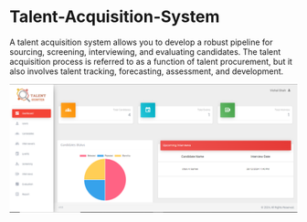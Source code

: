 # Talent-Acquisition-System

A talent acquisition system allows you to develop a robust pipeline for sourcing, screening, interviewing, and evaluating candidates. The talent acquisition process is referred to as a function of talent procurement, but it also involves talent tracking, forecasting, assessment, and development.

![alt text](TAS.png)
